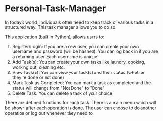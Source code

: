 # Personal-Task-Manager

In today’s world, individuals often need to keep track of various tasks in a structured way. This task manager allows you to do so. 

This application (built in Python), allows users to:
1. Register/Login: If you are a new user, you can create your own username and password (will be hashed). You can log back in if you are a returning user. Each username is unique!
2. Add Task(s): You can create your own tasks like laundry, cooking, working out, cleaning etc.
3. View Task(s): You can view your task(s) and their status (whether they're done or not done)
4. Mark Task as Completed: You can mark a task as completed and the status will change from "Not Done" to "Done"
5. Delete Task: You can delete a task of your choice

There are defined functions for each task. There is a main menu which will be shown after each operation is done. The user can choose to do another operation or log out whenever they need to.

